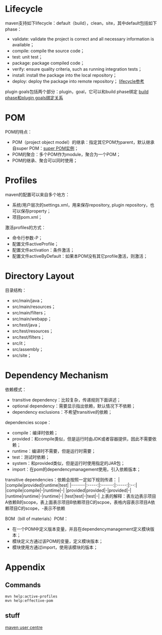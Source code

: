 # Lifecycle
maven支持如下lifecycle：default（build），clean，site，其中default包括如下phase：
* validate: validate the project is correct and all necessary information is available；
* compile: compile the source code；
* test: unit test；
* package: package compiled code；
* verify: ensure quality criteria, such as running integration tests；
* install: install the package into the local repository；
* deploy: deploy the package into remote repository；
[lifecycle参考](https://maven.apache.org/guides/introduction/introduction-to-the-lifecycle.html#Lifecycle_Reference)

plugin goals包括两个部分：plugin，goal，它可以和build phase绑定
[build phase和plugin goals绑定关系](https://maven.apache.org/guides/introduction/introduction-to-the-lifecycle.html#built-in-lifecycle-bindings)

# POM
POM的特点：
* POM（project object model）的继承：指定其它POM为parent，默认继承自super POM：[super POM实例](https://maven.apache.org/ref/3.6.3/maven-model-builder/super-pom.html)；
* POM的聚合：多个POM作为module，聚合为一个POM；
* POM的继承、聚合可以同时使用；

# Profiles
maven的配置可以来自多个地方：
* 系统/用户层次的settings.xml，用来保存repository, plugin repository，也可以保存property；
* 项目pom.xml；

激活profiles的方式：
* 命令行参数-P；
* 配置文件activeProfile；
* 配置文件activation：条件激活；
* 配置文件activeByDefault：如果本POM没有其它profile激活，则激活；

# Directory Layout
目录结构：
* src/main/java；
* src/main/resources；
* src/main/filters；
* src/main/webapp；
* src/test/java；
* src/test/resources；
* src/test/filters；
* src/it；
* src/assembly；
* src/site；

# Dependency Mechanism
依赖模式：
* transitive dependency：比较复杂，传递规则下面讲述；
* optional dependency：需要显示指出依赖，默认情况下不依赖；
* dependency exclusions：不希望transitive的依赖；

dependencies scope：
* compile：编译时依赖；
* provided：和compile类似，但是运行时由JDK或者容器提供，因此不需要依赖；
* runtime：编译时不需要，但是运行时需要；
* test：测试时依赖；
* system：和provided类似，但是运行时使用指定的JAR包；
* import：在pom的dependencymanagement使用，引入依赖版本；

transitive dependencies：依赖会按照一定如下规则传递：
|       |compile|provided|runtime|test|
|-------|:-----:|:------:|:-----:|:--:|
|compile|compile|-|runtime|-|
|provided|provided|-|provided|-|
|runtime|runtime|-|runtime|-|
|test|test|-|test|-|
上表的解释：表左边表示项目A依赖B的scope，表上面表示项目B依赖项目C的scpoe，表格内容表示项目A依赖项目C的scope，-表示不依赖

BOM（bill of materials）POM：
* 在一个POM中定义版本变量，并且在dependencymanagement定义模块版本；
* 模块定义方通过该POM的变量，定义模块版本；
* 模块使用方通过import，使用该模块的版本；

# Appendix

## Commands
```
mvn help:active-profiles
mvn help:effective-pom
```

## stuff
[maven user centre](https://maven.apache.org/guides/getting-started/maven-in-five-minutes.html)
